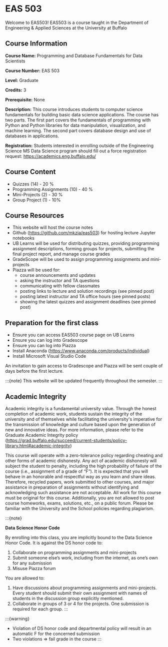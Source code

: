 # EAS 503

Welcome to EAS503! EAS503 is a course taught in the Department of Engineering & Applied Sciences at the University at Buffalo

## Course Information 

**Course Name:** Programming and Database Fundamentals for Data Scientists

**Course Number:** EAS 503 

**Level:** Graduate 

**Credits:** 3

**Prerequisite:** None

**Description:** This course introduces students to computer science fundamentals for building basic data science applications. The course has two parts. The first part covers the fundamentals of programming with Python and Python libraries for data manipulation, visualization, and machine learning. The second part covers database design and use of databases in applications.

**Registration:** Students interested in enrolling outside of the Engineering Science MS Data Science program should fill out a force registration request: https://academics.eng.buffalo.edu/

## Course Content

- Quizzes (14) - 20 %
- Programming Assignments (10) - 40 %
- Mini-Projects (2) - 30 %
- Group Project (1) - 10%

## Course Resources

- This website will host the course notes
- Github (https://github.com/mkzia/eas503) for hosting lecture Jupyter notebooks
- UB Learns will be used for distributing quizzes, providing programming assignment descriptions, forming groups for projects, submitting the final project report, and manage course grades
- GradeScope will be used to assign programming assignments and mini-projects
- Piazza will be used for:
    - course announcements and updates 
    - asking the instructor and TA questions 
    - communicating with fellow classmates
    - posting links to lecture and solution recordings (see pinned post)
    - posting latest instructor and TA office hours (see pinned posts)
    - showing the latest quizzes and assignment deadlines (see pinned post)


## Preparation for the first class

- Ensure you can access EAS503 course page on UB Learns
- Ensure you can log into Gradescope
- Ensure you can log into Piazza
- Install Anaconda (https://www.anaconda.com/products/individual) 
- Install Microsoft Visual Studio Code

An invitation to gain access to Gradescope and Piazza will be sent couple of days before the first lecture. 

:::{note}
This website will be updated frequently throughout the semester. 
:::



## Academic Integrity

Academic integrity is a fundamental university value. Through the honest completion of academic work, students sustain the integrity of the university and of themselves while facilitating the university's imperative for the transmission of knowledge and culture based upon the generation of new and innovative ideas. For more information, please refer to the Graduate Academic Integrity policy (https://grad.buffalo.edu/succeed/current-students/policy-library.html#academic-integrity)

This course will operate with a zero-tolerance policy regarding cheating and other forms of academic dishonesty. Any act of academic dishonesty will subject the student to penalty, including the high probability of failure of the course (i.e., assignment of a grade of “F”). It is expected that you will behave in an honorable and respectful way as you learn and share ideas. Therefore, recycled papers, work submitted to other courses, and major assistance in preparation of assignments without identifying and acknowledging such assistance are not acceptable. All work for this course must be original for this course. Additionally, you are not allowed to post course homeworks, exams, solutions, etc., on a public forum. Please be familiar with the University and the School policies regarding plagiarism.


:::{note} 

**Data Science Honor Code**

By enrolling into this class, you are implicitly bound to the Data Science Honor Code. It is against the DS honor code to:

1. Collaborate on programming assignments and mini-projects 
1. Submit someone else’s work, including from the internet, as one’s own for any submission
1. Misuse Piazza forum

You are allowed to:

1. Have discussions about  programming assignments and mini-projects. Every student should submit their own assignment with names of students in the discussion group explicitly mentioned.
1. Collaborate in groups of 3 or 4 for the projects. One submission is required for each group.
:::

:::{warning}
- Violation of DS honor code and departmental policy will result in an automatic F for the concerned submission
- Two violations ⇒ fail grade in the course
:::